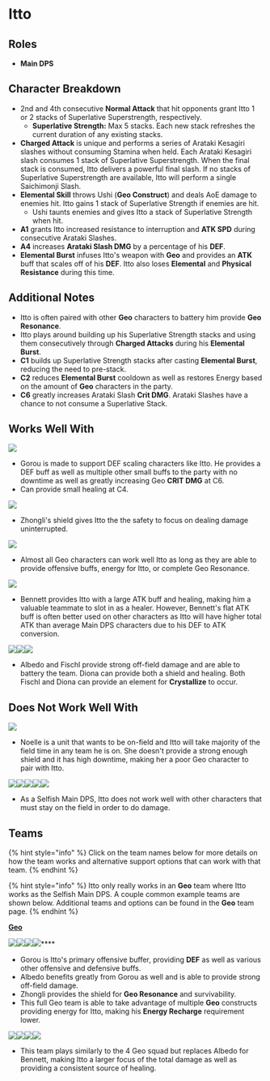# Itto

## **Roles**

* **Main DPS**

## **Character Breakdown**

* 2nd and 4th consecutive **Normal Attack** that hit opponents grant Itto 1 or 2 stacks of Superlative Superstrength, respectively.&#x20;
  * **Superlative Strength:** Max 5 stacks. Each new stack refreshes the current duration of any existing stacks.
* **Charged Attack** is unique and performs a series of Arataki Kesagiri slashes without consuming Stamina when held. Each Arataki Kesagiri slash consumes 1 stack of Superlative Superstrength. When the final stack is consumed, Itto delivers a powerful final slash. If no stacks of Superlative Superstrength are available, Itto will perform a single Saichimonji Slash.
* **Elemental Skill** throws Ushi (**Geo Construct**) and deals AoE damage to enemies hit. Itto gains 1 stack of Superlative Strength if enemies are hit.
  * Ushi taunts enemies and gives Itto a stack of Superlative Strength when hit.
* **A1** grants Itto increased resistance to interruption and **ATK SPD** during consecutive Arataki Slashes.
* **A4** increases **Arataki Slash DMG** by a percentage of his **DEF**.
* **Elemental Burst** infuses Itto's weapon with **Geo** and provides an **ATK** buff that scales off of his **DEF**. Itto also loses **Elemental** and **Physical Resistance** during this time.

## **Additional Notes**

* Itto is often paired with other **Geo** characters to battery him provide **Geo Resonance**.
* Itto plays around building up his Superlative Strength stacks and using them consecutively through **Charged Attacks** during his **Elemental Burst**.
* **C1** builds up Superlative Strength stacks after casting **Elemental Burst**, reducing the need to pre-stack.
* **C2** reduces **Elemental Burst** cooldown as well as restores Energy based on the amount of **Geo** characters in the party.
* **C6** greatly increases Arataki Slash **Crit DMG**. Arataki Slashes have a chance to not consume a Superlative Stack.

## Works Well With

![](../../.gitbook/assets/UI\_AvatarIcon\_Gorou.png)

* Gorou is made to support DEF scaling characters like Itto. He provides a DEF buff as well as multiple other small buffs to the party with no downtime as well as greatly increasing Geo **CRIT DMG** at C6.
* Can provide small healing at C4.

![](../../.gitbook/assets/UI\_AvatarIcon\_Zhongli.png)

* Zhongli's shield gives Itto the the safety to focus on dealing damage uninterrupted.

![](../../.gitbook/assets/Element\_Geo.webp)

* Almost all Geo characters can work well Itto as long as they are able to provide offensive buffs, energy for Itto, or complete Geo Resonance.

![](../../.gitbook/assets/UI\_AvatarIcon\_Bennett.png)

* Bennett provides Itto with a large ATK buff and healing, making him a valuable teammate to slot in as a healer. However, Bennett's flat ATK buff is often better used on other characters as Itto will have higher total ATK than average Main DPS characters due to his DEF to ATK conversion.

![](../../.gitbook/assets/UI\_AvatarIcon\_Albedo.png)![](../../.gitbook/assets/UI\_AvatarIcon\_Fischl.png)![](../../.gitbook/assets/UI\_AvatarIcon\_Diona.png)

* Albedo and Fischl provide strong off-field damage and are able to battery the team. Diona can provide both a shield and healing. Both Fischl and Diona can provide an element for **Crystallize** to occur.

## Does Not Work Well With

![](../../.gitbook/assets/UI\_AvatarIcon\_Noelle.png)

* Noelle is a unit that wants to be on-field and Itto will take majority of the field time in any team he is on. She doesn't provide a strong enough shield and it has high downtime, making her a poor Geo character to pair with Itto.

![](../../.gitbook/assets/UI\_AvatarIcon\_Hutao.png)![](../../.gitbook/assets/UI\_AvatarIcon\_Tartaglia.png)![](../../.gitbook/assets/UI\_AvatarIcon\_Keqing.png)![](../../.gitbook/assets/UI\_AvatarIcon\_Xiao.png)![](../../.gitbook/assets/UI\_AvatarIcon\_Eula.png)

* As a Selfish Main DPS, Itto does not work well with other characters that must stay on the field in order to do damage.

## **Teams**

{% hint style="info" %}
Click on the team names below for more details on how the team works and alternative support options that can work with that team.
{% endhint %}

{% hint style="info" %}
Itto only really works in an **Geo** team where Itto works as the Selfish Main DPS. A couple common example teams are shown below. Additional teams and options can be found in the **Geo** team page.
{% endhint %}

****[**Geo**](../../teams/geo.md)****

****![](../../.gitbook/assets/UI\_AvatarIcon\_Itto.png)****![](../../.gitbook/assets/UI\_AvatarIcon\_Gorou.png)****![](../../.gitbook/assets/UI\_AvatarIcon\_Albedo.png)****![](../../.gitbook/assets/UI\_AvatarIcon\_Zhongli.png)****

* Gorou is Itto's primary offensive buffer, providing **DEF** as well as various other offensive and defensive buffs.&#x20;
* Albedo benefits greatly from Gorou as well and is able to provide strong off-field damage.
* Zhongli provides the shield for **Geo Resonance** and survivability.
* This full Geo team is able to take advantage of multiple **Geo** constructs providing energy for Itto, making his **Energy Recharge** requirement lower.

![](../../.gitbook/assets/UI\_AvatarIcon\_Itto.png)![](../../.gitbook/assets/UI\_AvatarIcon\_Gorou.png)![](../../.gitbook/assets/UI\_AvatarIcon\_Zhongli.png)![](../../.gitbook/assets/UI\_AvatarIcon\_Bennett.png)

* This team plays similarly to the 4 Geo squad but replaces Albedo for Bennett, making Itto a larger focus of the total damage as well as providing a consistent source of healing.

